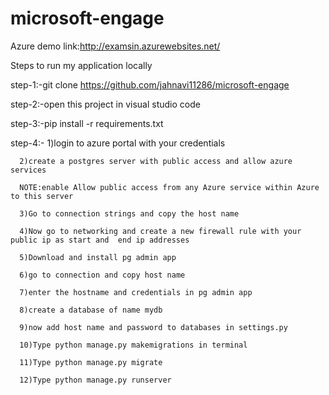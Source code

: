 # microsoft-engage
Azure demo link:http://examsin.azurewebsites.net/

Steps to run my application locally

step-1:-git clone https://github.com/jahnavi11286/microsoft-engage

step-2:-open this project in visual studio code

step-3:-pip install -r requirements.txt

step-4:-
      1)login to azure portal with your credentials
      
      2)create a postgres server with public access and allow azure services
      
      NOTE:enable Allow public access from any Azure service within Azure to this server
      
      3)Go to connection strings and copy the host name
     
      4)Now go to networking and create a new firewall rule with your public ip as start and  end ip addresses
      
      5)Download and install pg admin app
      
      6)go to connection and copy host name
      
      7)enter the hostname and credentials in pg admin app
      
      8)create a database of name mydb
      
      9)now add host name and password to databases in settings.py
      
      10)Type python manage.py makemigrations in terminal
      
      11)Type python manage.py migrate    
      
      12)Type python manage.py runserver
